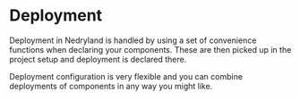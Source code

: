 # Deployment

Deployment in Nedryland is handled by using a set of convenience functions when declaring
your components. These are then picked up in the project setup and deployment is declared
there.

Deployment configuration is very flexible and you can combine deployments of components in
any way you might like.
